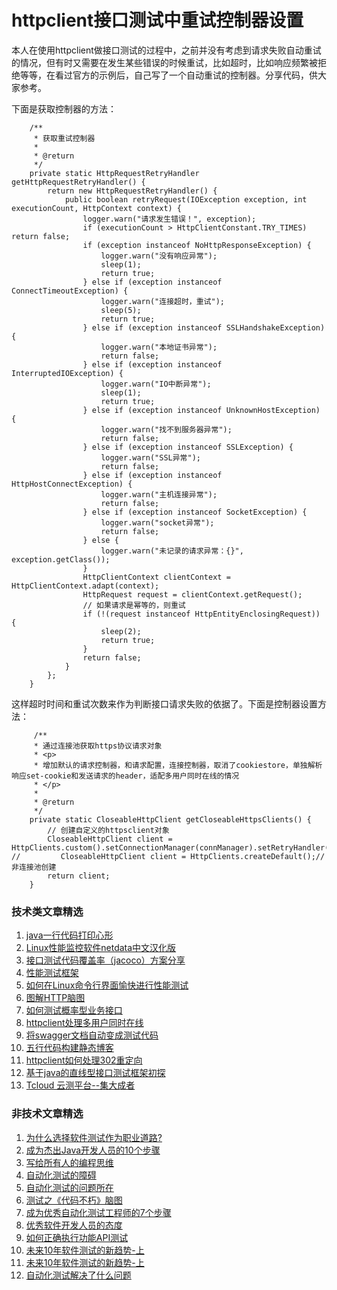 # httpclient接口测试中重试控制器设置



本人在使用httpclient做接口测试的过程中，之前并没有考虑到请求失败自动重试的情况，但有时又需要在发生某些错误的时候重试，比如超时，比如响应频繁被拒绝等等，在看过官方的示例后，自己写了一个自动重试的控制器。分享代码，供大家参考。

下面是获取控制器的方法：


```
    /**
     * 获取重试控制器
     *
     * @return
     */
    private static HttpRequestRetryHandler getHttpRequestRetryHandler() {
        return new HttpRequestRetryHandler() {
            public boolean retryRequest(IOException exception, int executionCount, HttpContext context) {
                logger.warn("请求发生错误！", exception);
                if (executionCount > HttpClientConstant.TRY_TIMES) return false;
                if (exception instanceof NoHttpResponseException) {
                    logger.warn("没有响应异常");
                    sleep(1);
                    return true;
                } else if (exception instanceof ConnectTimeoutException) {
                    logger.warn("连接超时，重试");
                    sleep(5);
                    return true;
                } else if (exception instanceof SSLHandshakeException) {
                    logger.warn("本地证书异常");
                    return false;
                } else if (exception instanceof InterruptedIOException) {
                    logger.warn("IO中断异常");
                    sleep(1);
                    return true;
                } else if (exception instanceof UnknownHostException) {
                    logger.warn("找不到服务器异常");
                    return false;
                } else if (exception instanceof SSLException) {
                    logger.warn("SSL异常");
                    return false;
                } else if (exception instanceof HttpHostConnectException) {
                    logger.warn("主机连接异常");
                    return false;
                } else if (exception instanceof SocketException) {
                    logger.warn("socket异常");
                    return false;
                } else {
                    logger.warn("未记录的请求异常：{}", exception.getClass());
                }
                HttpClientContext clientContext = HttpClientContext.adapt(context);
                HttpRequest request = clientContext.getRequest();
                // 如果请求是幂等的，则重试
                if (!(request instanceof HttpEntityEnclosingRequest)) {
                    sleep(2);
                    return true;
                }
                return false;
            }
        };
    }
```
   
这样超时时间和重试次数来作为判断接口请求失败的依据了。下面是控制器设置方法：


```
	 /**
     * 通过连接池获取https协议请求对象
     * <p>
     * 增加默认的请求控制器，和请求配置，连接控制器，取消了cookiestore，单独解析响应set-cookie和发送请求的header，适配多用户同时在线的情况
     * </p>
     *
     * @return
     */
    private static CloseableHttpClient getCloseableHttpsClients() {
        // 创建自定义的httpsclient对象
        CloseableHttpClient client = HttpClients.custom().setConnectionManager(connManager).setRetryHandler(httpRequestRetryHandler).setDefaultRequestConfig(requestConfig).build();
//         CloseableHttpClient client = HttpClients.createDefault();//非连接池创建
        return client;
    }

```

### 技术类文章精选

1. [java一行代码打印心形](https://mp.weixin.qq.com/s/QPSryoSbViVURpSa9QXtpg)
2. [Linux性能监控软件netdata中文汉化版](https://mp.weixin.qq.com/s/fdXtK-5WwKnxjLZdyg6-nA)
3. [接口测试代码覆盖率（jacoco）方案分享](https://mp.weixin.qq.com/s/D73Sq6NLjeRKN8aCpGLOjQ)
4. [性能测试框架](https://mp.weixin.qq.com/s/3_09j7-5ex35u30HQRyWug)
5. [如何在Linux命令行界面愉快进行性能测试](https://mp.weixin.qq.com/s/fwGqBe1SpA2V0lPfAOd04Q)
6. [图解HTTP脑图](https://mp.weixin.qq.com/s/100Vm8FVEuXs0x6rDGTipw)
7. [如何测试概率型业务接口](https://mp.weixin.qq.com/s/kUVffhjae3eYivrGqo6ZMg)
8. [httpclient处理多用户同时在线](https://mp.weixin.qq.com/s/Nuc30Fwy6-Qyr-Pc65t1_g)
9. [将swagger文档自动变成测试代码](https://mp.weixin.qq.com/s/SY8mVenj0zMe5b47GS9VSQ)
10. [五行代码构建静态博客](https://mp.weixin.qq.com/s/hZnimJOg5OqxRSDyFvuiiQ)
11. [httpclient如何处理302重定向](https://mp.weixin.qq.com/s/vg354AjPKhIZsnSu4GZjZg)
12. [基于java的直线型接口测试框架初探](https://mp.weixin.qq.com/s/xhg4exdb1G18-nG5E7exkQ)
13. [Tcloud 云测平台--集大成者](https://mp.weixin.qq.com/s/29sEO39_NyDiJr-kY5ufdw)


### 非技术文章精选
1. [为什么选择软件测试作为职业道路?](https://mp.weixin.qq.com/s/o83wYvFUvy17kBPLDO609A)
2. [成为杰出Java开发人员的10个步骤](https://mp.weixin.qq.com/s/UCNOTSzzvTXwiUX6xpVlyA)
3. [写给所有人的编程思维](https://mp.weixin.qq.com/s/Oj33UCnYfbUgzsBzEm2GPQ)
4. [自动化测试的障碍](https://mp.weixin.qq.com/s/ZIV7uJp7DzVoKhWOh6lvRg)
5. [自动化测试的问题所在](https://mp.weixin.qq.com/s/BhvD7BnkBU8hDBsGUWok6g)
6. [测试之《代码不朽》脑图](https://mp.weixin.qq.com/s/2aGLK3knUiiSoex-kmi0GA)
7. [成为优秀自动化测试工程师的7个步骤](https://mp.weixin.qq.com/s/wdw1l4AZnPpdPBZZueCcnw)
8. [优秀软件开发人员的态度](https://mp.weixin.qq.com/s/0uEEeFaR27aTlyp-sm61bA)
9. [如何正确执行功能API测试](https://mp.weixin.qq.com/s/aeGx5O_jK_iTD9KUtylWmA)
10. [未来10年软件测试的新趋势-上](https://mp.weixin.qq.com/s/9XgpIfXQRuKg1Pap-tfqYQ)
11. [未来10年软件测试的新趋势-上](https://mp.weixin.qq.com/s/9XgpIfXQRuKg1Pap-tfqYQ)
12. [自动化测试解决了什么问题](https://mp.weixin.qq.com/s/96k2I_OBHayliYGs2xo6OA)
